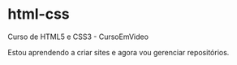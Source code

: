 # html-css
 Curso de HTML5 e CSS3 - CursoEmVideo

Estou aprendendo a criar sites e agora vou gerenciar repositórios.